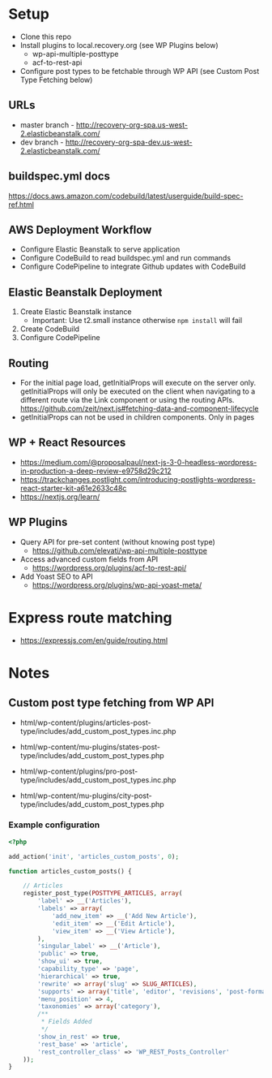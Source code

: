 # Setup

-   Clone this repo
-   Install plugins to local.recovery.org (see WP Plugins below)
    -   wp-api-multiple-posttype
    -   acf-to-rest-api
-   Configure post types to be fetchable through WP API (see Custom Post Type Fetching below)

## URLs

-   master branch - http://recovery-org-spa.us-west-2.elasticbeanstalk.com/
-   dev branch - http://recovery-org-spa-dev.us-west-2.elasticbeanstalk.com/

## buildspec.yml docs

https://docs.aws.amazon.com/codebuild/latest/userguide/build-spec-ref.html

## AWS Deployment Workflow

-   Configure Elastic Beanstalk to serve application
-   Configure CodeBuild to read buildspec.yml and run commands
-   Configure CodePipeline to integrate Github updates with CodeBuild

## Elastic Beanstalk Deployment

1.  Create Elastic Beanstalk instance
    -   Important: Use t2.small instance otherwise `npm install` will fail
2.  Create CodeBuild
3.  Configure CodePipeline

## Routing

-   For the initial page load, getInitialProps will execute on the server only. getInitialProps will only be executed on the client when navigating to a different route via the Link component or using the routing APIs. https://github.com/zeit/next.js#fetching-data-and-component-lifecycle
-   getInitialProps can not be used in children components. Only in pages

## WP + React Resources

-   https://medium.com/@proposalpaul/next-js-3-0-headless-wordpress-in-production-a-deep-review-e9758d29c212
-   https://trackchanges.postlight.com/introducing-postlights-wordpress-react-starter-kit-a61e2633c48c
-   https://nextjs.org/learn/

## WP Plugins

-   Query API for pre-set content (without knowing post type)
    -   https://github.com/elevati/wp-api-multiple-posttype
-   Access advanced custom fields from API
    -   https://wordpress.org/plugins/acf-to-rest-api/
-   Add Yoast SEO to API
    -   https://wordpress.org/plugins/wp-api-yoast-meta/

# Express route matching

-   https://expressjs.com/en/guide/routing.html

# Notes

## Custom post type fetching from WP API

-   html/wp-content/plugins/articles-post-type/includes/add_custom_post_types.inc.php

-   html/wp-content/mu-plugins/states-post-type/includes/add_custom_post_types.php

-   html/wp-content/plugins/pro-post-type/includes/add_custom_post_types.inc.php

-   html/wp-content/mu-plugins/city-post-type/includes/add_custom_post_types.php

### Example configuration

```php
<?php

add_action('init', 'articles_custom_posts', 0);

function articles_custom_posts() {

    // Articles
    register_post_type(POSTTYPE_ARTICLES, array(
        'label' => __('Articles'),
        'labels' => array(
            'add_new_item' => __('Add New Article'),
            'edit_item' => __('Edit Article'),
            'view_item' => __('View Article'),
        ),
        'singular_label' => __('Article'),
        'public' => true,
        'show_ui' => true,
        'capability_type' => 'page',
        'hierarchical' => true,
        'rewrite' => array('slug' => SLUG_ARTICLES),
        'supports' => array('title', 'editor', 'revisions', 'post-formats', 'page-attributes', 'thumbnail', 'author', 'excerpt'),
        'menu_position' => 4,
		'taxonomies' => array('category'),
		/**
		 * Fields Added
		 */
		'show_in_rest' => true,
		'rest_base' => 'article',
		'rest_controller_class' => 'WP_REST_Posts_Controller'
    ));
}
```
